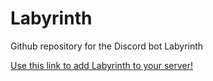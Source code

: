 # Labyrinth

Github repository for the Discord bot Labyrinth

[Use this link to add Labyrinth to your server!](https://discord.com/oauth2/authorize?client_id=764554621280190494&permissions=321600&scope=bot)
